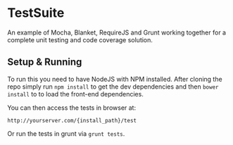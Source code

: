 # TestSuite

An example of Mocha, Blanket, RequireJS and Grunt working together for a complete
unit testing and code coverage solution.

## Setup & Running

To run this you need to have NodeJS with NPM installed. After cloning the repo
simply run `npm install` to get the dev dependencies and then `bower install` to
to load the front-end dependencies.

You can then access the tests in browser at:

```
http://yourserver.com/{install_path}/test
```

Or run the tests in grunt via `grunt tests`.